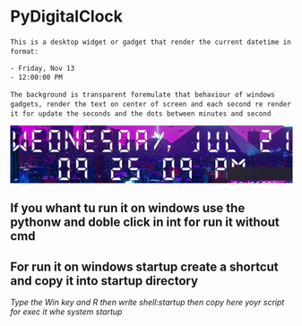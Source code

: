 # PyDigitalClock

`This is a desktop widget or gadget that render the current datetime in format:`

	- Friday, Nov 13
	- 12:00:00 PM

`The background is transparent foremulate that behaviour of windows gadgets, render the text on center of screen and each second re render it for update the seconds and the dots between minutes and second`

<img src="./assets/image_example.png"/>


## If you whant tu run it on windows use the pythonw and doble click in int for run it without cmd

## For run it on windows startup create a shortcut and copy it into startup directory

*Type the Win key and R then write shell:startup then copy here yoyr script for exec it whe system startup*
